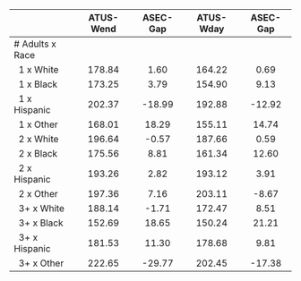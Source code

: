 
|                      |    ATUS-Wend |     ASEC-Gap |    ATUS-Wday |     ASEC-Gap |
| -------------------- | :----------: | :----------: | :----------: | :----------: |
| # Adults x Race      |              |              |              |              |
| &nbsp;&nbsp;1 x White |       178.84 |         1.60 |       164.22 |         0.69 |
| &nbsp;&nbsp;1 x Black |       173.25 |         3.79 |       154.90 |         9.13 |
| &nbsp;&nbsp;1 x Hispanic |       202.37 |       -18.99 |       192.88 |       -12.92 |
| &nbsp;&nbsp;1 x Other |       168.01 |        18.29 |       155.11 |        14.74 |
| &nbsp;&nbsp;2 x White |       196.64 |        -0.57 |       187.66 |         0.59 |
| &nbsp;&nbsp;2 x Black |       175.56 |         8.81 |       161.34 |        12.60 |
| &nbsp;&nbsp;2 x Hispanic |       193.26 |         2.82 |       193.12 |         3.91 |
| &nbsp;&nbsp;2 x Other |       197.36 |         7.16 |       203.11 |        -8.67 |
| &nbsp;&nbsp;3+ x White |       188.14 |        -1.71 |       172.47 |         8.51 |
| &nbsp;&nbsp;3+ x Black |       152.69 |        18.65 |       150.24 |        21.21 |
| &nbsp;&nbsp;3+ x Hispanic |       181.53 |        11.30 |       178.68 |         9.81 |
| &nbsp;&nbsp;3+ x Other |       222.65 |       -29.77 |       202.45 |       -17.38 |

